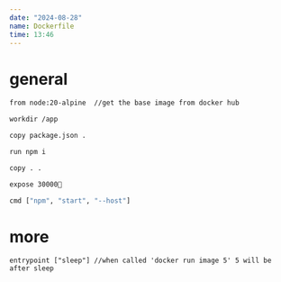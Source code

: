 ```yaml
---
date: "2024-08-28"
name: Dockerfile
time: 13:46
---
```


# general
```dockerfile
from node:20-alpine  //get the base image from docker hub

workdir /app

copy package.json .

run npm i

copy . .

expose 30000

cmd ["npm", "start", "--host"]


```
# more
```
entrypoint ["sleep"] //when called 'docker run image 5' 5 will be after sleep
```
